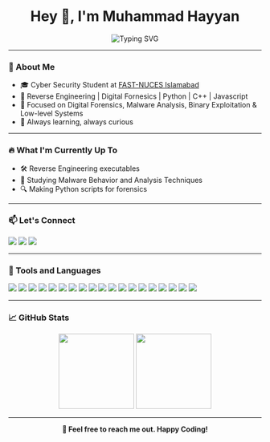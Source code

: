 <h1 align="center">Hey 👋, I'm Muhammad Hayyan</h1>

<p align="center">
  <img src="https://readme-typing-svg.demolab.com?font=Hack&size=24&pause=1000&color=00F7FF&center=true&width=450&lines=Please+go+through+my+projects;Malware+Analyst+In+Progress;Always+Building+%F0%9F%9A%80" alt="Typing SVG" />
</p>

---

### 🧠 About Me
- 🎓 Cyber Security Student at [FAST-NUCES Islamabad](https://nu.edu.pk/)
- 🐍 Reverse Engineering | Digital Fornesics | Python | C++ | Javascript
- 🎯 Focused on Digital Forensics, Malware Analysis, Binary Exploitation & Low-level Systems
- 🚀 Always learning, always curious

---

### 🔥 What I'm Currently Up To
- 🛠️ Reverse Engineering executables
- 🧬 Studying Malware Behavior and Analysis Techniques
- 🔍 Making Python scripts for forensics
---

### 📫 Let's Connect
<p align="left">
  <a href="mailto:muhammadhayyan000@gmail.com"><img src="https://img.shields.io/badge/Email-D14836?style=flat-square&logo=gmail&logoColor=white"/></a>
  <a href="https://www.linkedin.com/in/muhammad-hayyan-844788362/"><img src="https://img.shields.io/badge/LinkedIn-0077B5?style=flat-square&logo=linkedin&logoColor=white"/></a>
  <a href="https://www.instagram.com/hayyan_zoro/">
  <img src="https://img.shields.io/badge/Instagram-E4405F?style=flat-square&logo=instagram&logoColor=white"/>
</a>

</p>

---

### 🧰 Tools and Languages
<p align="left">
  <img src="https://img.shields.io/badge/C-00599C?style=for-the-badge&logo=c&logoColor=white"/>
  <img src="https://img.shields.io/badge/C++-00599C?style=for-the-badge&logo=cplusplus&logoColor=white"/>
  <img src="https://img.shields.io/badge/Python-3776AB?style=for-the-badge&logo=python&logoColor=white"/>
  <img src="https://img.shields.io/badge/R-276DC3?style=for-the-badge&logo=r&logoColor=white"/>
  <img src="https://img.shields.io/badge/Java-ED8B00?style=for-the-badge&logo=java&logoColor=white"/>
  <img src="https://img.shields.io/badge/JavaScript-F7DF1E?style=for-the-badge&logo=javascript&logoColor=black"/>
  <img src="https://img.shields.io/badge/Assembly-6E4C13?style=for-the-badge&logoColor=white"/>
  <img src="https://img.shields.io/badge/Linux-FCC624?style=for-the-badge&logo=linux&logoColor=black"/>
  <img src="https://img.shields.io/badge/MongoDB-47A248?style=for-the-badge&logo=mongodb&logoColor=white"/>
  <img src="https://img.shields.io/badge/Express.js-000000?style=for-the-badge&logo=express&logoColor=white"/>
  <img src="https://img.shields.io/badge/React-61DAFB?style=for-the-badge&logo=react&logoColor=black"/>
  <img src="https://img.shields.io/badge/Node.js-339933?style=for-the-badge&logo=nodedotjs&logoColor=white"/>
  <img src="https://img.shields.io/badge/Git-F05032?style=for-the-badge&logo=git&logoColor=white"/>
  <img src="https://img.shields.io/badge/Bootstrap-7952B3?style=for-the-badge&logo=bootstrap&logoColor=white"/>
  <img src="https://img.shields.io/badge/MySQL-4479A1?style=for-the-badge&logo=mysql&logoColor=white"/>
  <img src="https://img.shields.io/badge/Bash-4EAA25?style=for-the-badge&logo=gnubash&logoColor=white"/>
  <img src="https://img.shields.io/badge/Ghidra-FE5000?style=for-the-badge&logo=ghidra&logoColor=white"/>
  <img src="https://img.shields.io/badge/Wireshark-1679A7?style=for-the-badge&logo=wireshark&logoColor=white"/>
  <img src="https://img.shields.io/badge/Burp%20Suite-FF6600?style=for-the-badge&logo=burpsuite&logoColor=white"/>

</p>

---

### 📈 GitHub Stats
<div align="center">
  <img src="https://github-readme-stats.vercel.app/api?username=your-github-username&show_icons=true&theme=radical&hide_border=true&count_private=true" height="150" />
  <img src="https://github-readme-streak-stats.herokuapp.com/?user=your-github-username&theme=radical&hide_border=true" height="150"/>
</div>


---

<div align="center">



**🤝 Feel free to reach me out. Happy Coding!**

</div>
